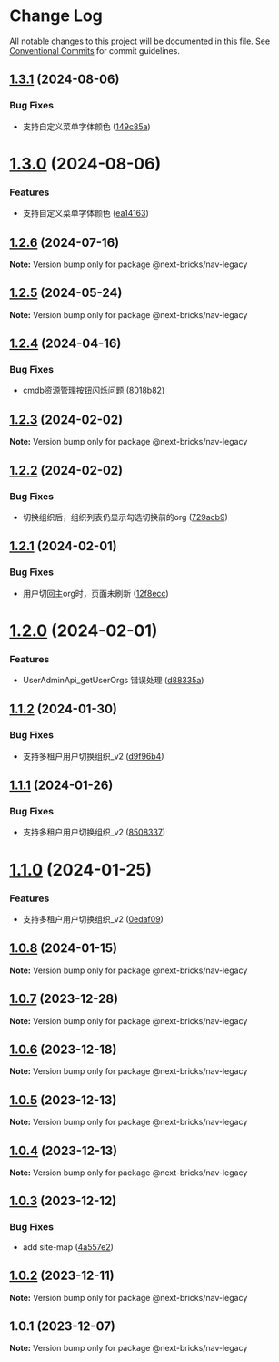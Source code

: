 # Change Log

All notable changes to this project will be documented in this file.
See [Conventional Commits](https://conventionalcommits.org) for commit guidelines.

## [1.3.1](https://github.com/easyops-cn/next-basics/compare/@next-bricks/nav-legacy@1.3.0...@next-bricks/nav-legacy@1.3.1) (2024-08-06)


### Bug Fixes

* 支持自定义菜单字体颜色 ([149c85a](https://github.com/easyops-cn/next-basics/commit/149c85a1df34e17917c79d800892f8fbe6c354ff))





# [1.3.0](https://github.com/easyops-cn/next-basics/compare/@next-bricks/nav-legacy@1.2.6...@next-bricks/nav-legacy@1.3.0) (2024-08-06)


### Features

* 支持自定义菜单字体颜色 ([ea14163](https://github.com/easyops-cn/next-basics/commit/ea1416353ead8c7ebd613a752558e7a76b2e1e8a))





## [1.2.6](https://github.com/easyops-cn/next-basics/compare/@next-bricks/nav-legacy@1.2.5...@next-bricks/nav-legacy@1.2.6) (2024-07-16)

**Note:** Version bump only for package @next-bricks/nav-legacy





## [1.2.5](https://github.com/easyops-cn/next-basics/compare/@next-bricks/nav-legacy@1.2.4...@next-bricks/nav-legacy@1.2.5) (2024-05-24)

**Note:** Version bump only for package @next-bricks/nav-legacy





## [1.2.4](https://github.com/easyops-cn/next-basics/compare/@next-bricks/nav-legacy@1.2.3...@next-bricks/nav-legacy@1.2.4) (2024-04-16)


### Bug Fixes

* cmdb资源管理按钮闪烁问题 ([8018b82](https://github.com/easyops-cn/next-basics/commit/8018b822f54cc11365a6675ea10776a6658f9313))





## [1.2.3](https://github.com/easyops-cn/next-basics/compare/@next-bricks/nav-legacy@1.2.2...@next-bricks/nav-legacy@1.2.3) (2024-02-02)

**Note:** Version bump only for package @next-bricks/nav-legacy





## [1.2.2](https://github.com/easyops-cn/next-basics/compare/@next-bricks/nav-legacy@1.2.1...@next-bricks/nav-legacy@1.2.2) (2024-02-02)


### Bug Fixes

* 切换组织后，组织列表仍显示勾选切换前的org ([729acb9](https://github.com/easyops-cn/next-basics/commit/729acb9d73d69670bf162c1c7b98b4fe3b7d2494))





## [1.2.1](https://github.com/easyops-cn/next-basics/compare/@next-bricks/nav-legacy@1.2.0...@next-bricks/nav-legacy@1.2.1) (2024-02-01)


### Bug Fixes

* 用户切回主org时，页面未刷新 ([12f8ecc](https://github.com/easyops-cn/next-basics/commit/12f8ecc2832a1040f74bc98ea2941b20d00ccb3d))





# [1.2.0](https://github.com/easyops-cn/next-basics/compare/@next-bricks/nav-legacy@1.1.2...@next-bricks/nav-legacy@1.2.0) (2024-02-01)


### Features

* UserAdminApi_getUserOrgs 错误处理 ([d88335a](https://github.com/easyops-cn/next-basics/commit/d88335aa51c3c5689c265a7121a3f5ca5dfe3000))





## [1.1.2](https://github.com/easyops-cn/next-basics/compare/@next-bricks/nav-legacy@1.1.1...@next-bricks/nav-legacy@1.1.2) (2024-01-30)


### Bug Fixes

* 支持多租户用户切换组织_v2 ([d9f96b4](https://github.com/easyops-cn/next-basics/commit/d9f96b41a7f1a5b1fe56bc0480c161095f6d5948))





## [1.1.1](https://github.com/easyops-cn/next-basics/compare/@next-bricks/nav-legacy@1.1.0...@next-bricks/nav-legacy@1.1.1) (2024-01-26)


### Bug Fixes

* 支持多租户用户切换组织_v2 ([8508337](https://github.com/easyops-cn/next-basics/commit/850833740c526bb999c40e273277bb2503b9c830))





# [1.1.0](https://github.com/easyops-cn/next-basics/compare/@next-bricks/nav-legacy@1.0.8...@next-bricks/nav-legacy@1.1.0) (2024-01-25)


### Features

* 支持多租户用户切换组织_v2 ([0edaf09](https://github.com/easyops-cn/next-basics/commit/0edaf093f2667ab0d8ee0fc402bfa28ac7c4c77f))





## [1.0.8](https://github.com/easyops-cn/next-basics/compare/@next-bricks/nav-legacy@1.0.7...@next-bricks/nav-legacy@1.0.8) (2024-01-15)

**Note:** Version bump only for package @next-bricks/nav-legacy





## [1.0.7](https://github.com/easyops-cn/next-basics/compare/@next-bricks/nav-legacy@1.0.6...@next-bricks/nav-legacy@1.0.7) (2023-12-28)

**Note:** Version bump only for package @next-bricks/nav-legacy





## [1.0.6](https://github.com/easyops-cn/next-basics/compare/@next-bricks/nav-legacy@1.0.5...@next-bricks/nav-legacy@1.0.6) (2023-12-18)

**Note:** Version bump only for package @next-bricks/nav-legacy





## [1.0.5](https://github.com/easyops-cn/next-basics/compare/@next-bricks/nav-legacy@1.0.4...@next-bricks/nav-legacy@1.0.5) (2023-12-13)

**Note:** Version bump only for package @next-bricks/nav-legacy





## [1.0.4](https://github.com/easyops-cn/next-basics/compare/@next-bricks/nav-legacy@1.0.3...@next-bricks/nav-legacy@1.0.4) (2023-12-13)

**Note:** Version bump only for package @next-bricks/nav-legacy





## [1.0.3](https://github.com/easyops-cn/next-basics/compare/@next-bricks/nav-legacy@1.0.2...@next-bricks/nav-legacy@1.0.3) (2023-12-12)


### Bug Fixes

* add site-map ([4a557e2](https://github.com/easyops-cn/next-basics/commit/4a557e22d50ad7a2543a25c974d666e8b1e50492))





## [1.0.2](https://github.com/easyops-cn/next-basics/compare/@next-bricks/nav-legacy@1.0.1...@next-bricks/nav-legacy@1.0.2) (2023-12-11)

**Note:** Version bump only for package @next-bricks/nav-legacy





## 1.0.1 (2023-12-07)

**Note:** Version bump only for package @next-bricks/nav-legacy
